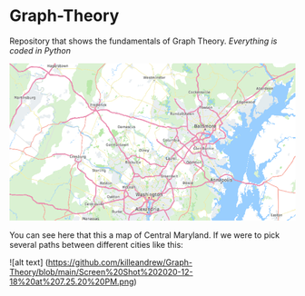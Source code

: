 # Graph-Theory
Repository that shows the fundamentals of Graph Theory. *Everything is coded in Python*


![alt text](https://github.com/killeandrew/Graph-Theory/blob/main/Screen%20Shot%202020-12-18%20at%206.50.52%20PM.png)


You can see here that this a map of Central Maryland. If we were to pick several paths between different cities like this:

![alt text] (https://github.com/killeandrew/Graph-Theory/blob/main/Screen%20Shot%202020-12-18%20at%207.25.20%20PM.png)
